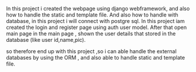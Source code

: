 In this project i created the webpage using django webframework, and also how to handle the static and template file.
And also how to handle with database, in this project i will connect with postgre sql.
In this project iam created the login and register page using auth user model.
After that open main page in the main page , shown the user details that stored in the database (like user id,name,pic).



so therefore end up with this project ,so i can able handle the external databases by using the ORM , and also able to handle static and template file. 
